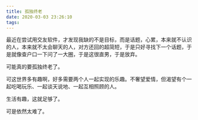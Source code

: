 ```yaml
---
title: 孤独终老
date: 2020-03-03 23:26:10
tags:
---
```


最近在尝试用交友软件，才发现我缺的不是目标，而是话题，心累，本来就不认识的人，本来就不太会聊天的人，对方还回的超简短，于是只好寻找下一个话题，于是就像查户口一下问了一大圈，于是这很直男，于是放弃。

可能真的要孤独终老了。

可这世界多有趣啊，好多需要两个人一起实现的乐趣。不奢望爱情，但渴望有个一起吃喝玩乐、一起谈天说地、一起互相照顾的人。

生活有趣，这就足够了。

可是依然太难了。
